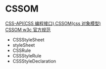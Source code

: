 # CSSOM

[CSS-API(CSS 编程接口),CSSOM(css 对象模型)](https://blog.csdn.net/u014711690/article/details/82346584)<br>
[CSSOM w3c 官方规范](https://www.w3.org/html/ig/zh/wiki/Cssom)

- CSSStyleSheet
- styleSheet
- CSSRule
- CSSStyleRule
- CSSStyleDeclaration